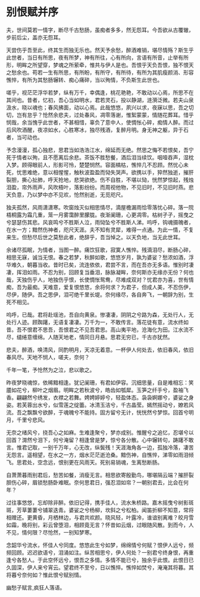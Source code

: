# 别恨赋并序

夫，世间莫若一情字，断尽千古愁肠，虽痴者多多，然无怨耳。今吾欲从古覆辙，步前后尘，盖亦无怨耳。

天尝伤乎吾至此，终其生而独无乐也。然天予余愁，醉酒难销，堪尽情殇？斯生乎此世者，当日有所思，夜有所梦，神有所往，心有所向，言语有所音，止举有所形，明眸之所望穿，梦魂之所萦牵，惟共与伊人是也。吾恨乎天负吾恨，独不恨天之愁余也。苟若一生有所思，有所盼，有所守，有所待，有所为其肌瘦颜消、形容憔悴，有所为其愁肠辗转、痴心痛碎，当以殉情，不负斯生此世也。

嗟乎，视茫茫浮华若梦，纵有万千，幸偶逢，桃花艳艳，不敢动以心焉，所思不在其间也。昔者，忆初，吾心当如明水，君若灵石，投以静湖，涟漪泛微。若夫山泉汲水，晓以魂也；春风拂面，动以心焉。此哉悠悠，夙兴以求，夜寐以思，吾之切切，岂有怠乎？怆然余悲夫，过处春风，凋零落谢，惟絮蒙蒙，情随花葬耳。惜乎悯哉，余当愧乎此世者，不甚相惜，辜负了意中人，使惆怅心碎，痴情人醉。而过后风吹酒醒，夜凉如水，心胜寒冰，独尽残酒，复醉月明。身无神之躯，异于石者，当可动也。

予念漫漫，孤心独悲，思君当如浩浩江水，绵延而无绝。然思之悔不若恨矣，吾宁死于情者以殉，且不愿离后余悲。茶饭不胜愁餐，酒后泪当续饮。咽噎吞声，湿枕入梦。顾得眼前人，形影可怜，楚楚悯然。容面槁枯，憔悴几不忍顾。然忧心未死，忧思难绝，意以相惺惺，触秋波盈盈而恸失哭声。欲携以手，猝然独逝，摧肝裂胆，撕心扯肺，呼天抢地，悲哭欲绝。伤不自胜，不堪以恸，恍然梦惊起，残烛泪盈，帘外雨声，风吹梧叶，落影纷纷。而周视他物，不见旧时，不见旧时燕。悲天负意，乃以梦中亦不见欢，怆然别逝，无觅咫尺。

独夫孤然，风雨潇潇寒。吹窗烛灭似相思情尽，滴屋檐漏雨恰零落忧心碎。落一院梧桐露为霜几重，笼一月雾霭醉里朦胧。夜渐阑珊，心更凋零。枯树孑孑，摇曳之兮瑟瑟伤其悲。风哀鸣兮不胜斯人泣，雨恸坠兮不胜斯人涕。呜呼，钩魂摄魄者，在水一方；黯然伤神者，咫尺天涯。夫不知有灵犀，难得一点通。为此一情，不复来生。但愁尽后世之莫愁此者，绝辞乎，吾当悼之。以天负地，当无此世耳。

余诸尽孤眠，为情者，当图一醉。痛饮狂歌，寂寞人憔悴。残滴泪尽，断肠心碎，相思无寐，诚当无恨。春之若梦，秋醉如歌，悠悠岁月，孰为婆娑？愁浓如酒，浮华难久，朝暮当收。昔时已矣，流连依依，君尝不言，而在吾亦无多语。惟别时凄凄，挥泪如雨。不忍为别，回顾复当垂泪，脉脉凝眸，奈何斯亦无缘亦无份？何也哉，天独伤乎人，地独伤乎恨，长使惆怅鸳鸯，尽难成双对？忧君亦为喜，世有情痴，吾为最痴。天难意，爱复恨悠悠，余将何求？为君子，但成人美，不忍伤伊，尽伊，随伊。吾之思伊，泪可绝千里长堤。奈何缘尽，各自奔飞，一朝辞为别，生死不相见。

呜呼，已哉。君将赴瑶池，吾自向黄泉。惨凄凄，阴阴之兮路为森，无处行人，无处行人迹。顾踟躇，无语复凄凄。万千为一，不敢传言。落花徒有意，流水终如昔。吾不恨君不思吾，吾恨君之不见吾君思。高山夷平地，沧海化为田。江水流不尽，缱绻意缠绵。人随天地老，情同日月悬。思君无穷已，千古亦犹然。

悲夫，醉酒，唤清风，同酌明月，天凉无着意。一杯伊人何处去，依旧春风，依旧春风尽。天地不悯人，嗟夫，奈何？

千年一笔，予怆然为之泣，悲以歌之。

昨夜梦晓魂惊，依稀黯相逢。犹记阑珊，有君如伊容。沉细思量，自是难相忘：笑靥如花兮，柳叶之烟眉。明眸之若秋波兮，皓齿如瓠犀。玉笋之纤手兮，盈袖飞香。翩翩然兮绣发，衣襟之若舞。娉娉婷婷兮，轻盈体态。袅袅婀娜兮，婆娑之身姿。若芙蓉出水兮，似雪莲之绽蕾。冰清玉洁兮，千古晶莹。嫣然摇动兮，嫽若风流。吾之飘飘兮欲醉，于魂魄兮不能持。固方留兮无计，恍恍然兮梦惊。回首兮明月，千里兮悲风。

无奈之绪风兮，挠吾心之如麻。生难逢聚兮，梦亦成别。惟醒兮之追忆，忍堪兮以回首？潸然兮泪下，何兮淹留？相逢曾是梦，惊兮各分散。心中辗转句，踌躇不敢言。惟君记取，一别千万年，心无改，纵鬓残！天涯海角各一边，孤独冷落，凄苦无怨言。遥相望，在水之一方，烟水茫茫逝沧桑。黯伤神，自憔悴，涕零如雨泪倾飞。思君处，空念远，恨别更在风雨天。死别易销魂，生离愁断肠。

自萧萧暮雨别君后，愁苦如餐，消瘦无言。相思欲寄殷勤鸟，哪堪隔云端？摧肝裂胆伤心碎，眉锁愁肠卧难眠。奈何思君日，强忍泪如帘？一朝别君去，比会在何年？

过往事悠悠，忘却除非醉。依旧记得，携手佳人，流水朱桥路。嘉木摇曳兮树影斑斑，芳草萋萋兮铺翠迭青。婆娑之兮杨柳，坎斜之兮松柏。闻笛折柳不知意，常将相赠还。更黄昏，月栖林边，与君共欢颜。晓风轻，叶露冷，谁谙别离难？皎月雪如霜，晚将别，彩云曾堕泪，相顾竟无言？怀昔如云烟，过眼随风散。到而今，人不见，情何限？尽怆然，一别知梦寒。

念韶华兮流水，怀佳人兮同度。悠悠此生兮如梦，绵绵情兮何赋？恨伊人远兮，频频回顾。迟迟欲语兮，泪涌如注。纵苦相思兮，伊人何处？一别君兮终身恨，再重逢兮各愁人。于此空怀远兮，恨吾之多情。多情不能已兮，独余乎此恨。此恨日已久固深，伊人来兮宵云。望君终不至兮，日以憔悴。憔悴如焚兮，淹淹其将暮。其将暮兮奈何如？惟此恨兮赋别情。

幽愁子赋言,疯狂人落语。
